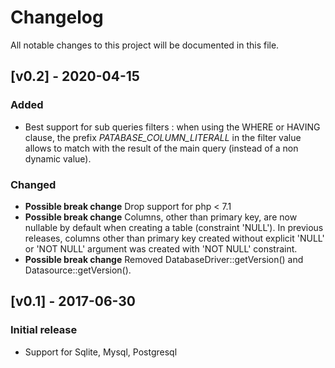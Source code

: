 # Changelog
All notable changes to this project will be documented in this file.


## [v0.2] - 2020-04-15

### Added
- Best support for sub queries filters : when using the WHERE or HAVING clause, the prefix _PATABASE_COLUMN_LITERALL_ in the filter value allows to match with the result of the main query (instead of a non dynamic value). 

### Changed
- **Possible break change** Drop support for php < 7.1
- **Possible break change** Columns, other than primary key,  are now nullable by default when creating a table (constraint 'NULL'). In previous releases, columns other than primary key created without explicit 'NULL' or 'NOT NULL' argument was created with 'NOT NULL' constraint. 
- **Possible break change** Removed DatabaseDriver::getVersion() and Datasource::getVersion().


## [v0.1] - 2017-06-30

### Initial release
- Support for Sqlite, Mysql, Postgresql


